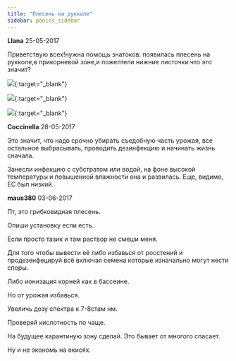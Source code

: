 ```yaml
---
title: "Плесень на рукколе"
sidebar: ponics_sidebar
---
```


**Llana** 25-05-2017

Приветствую всех!нужна помощь знатоков: появилась плесень на рукколе,в прикорневой зоне,и пожелтели нижние листочки.что это значит?

[![](/imagehost2/thumbs/img0179.jpg)](https://t.me/ponics_ru_files/18548){:target="_blank"}

[![](/imagehost2/thumbs/img0178.jpg)](https://t.me/ponics_ru_files/18549){:target="_blank"}

[![](/imagehost2/thumbs/img0177.jpg)](https://t.me/ponics_ru_files/18550){:target="_blank"}


**Coccinella** 28-05-2017

Это значит, что надо срочно убирать съедобную часть урожая, все остальное выбрасывать, проводить дезинфекцию и начинать жизнь сначала.

Занесли инфекцию с субстратом или водой, на фоне высокой температуры и повышенной влажности она и развилась. Еще, видимо, ЕС был низкий.


**maus380** 03-06-2017

Пт, это грибковидная плесень.

Опиши установку если есть.

Если просто тазик и там раствор не смеши меня.

Для того чтобы вывести её либо избавься от росстений и продезенфецируй всё включая семена которые изначально могут нести споры.

Либо ионизация корней как в бассеине.

Но от урожая избавься.

Увеличь дозу спектра к 7-8стам нм.

Проверяй кислотность по чаще.

На будущее карантиную зону сделай. Это бывает от многого спасает.

Ну и не экономь на окисях.


